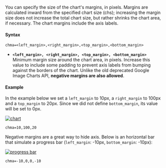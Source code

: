 You can specify the size of the chart's margins, in pixels. Margins are calculated inward from the specified chart size (chs); increasing the margin size does not increase the total chart size, but rather shrinks the chart area, if necessary. The chart margins include the axis labels.

#### Syntax


```
chma=<left_margin>,<right_margin>,<top_margin>,<bottom_margin>
```

- **`<left_margin>, <right_margin>, <top_margin>, <bottom_margin>`** Minimum margin size around the chart area, in pixels. Increase this value to include some padding to prevent axis labels from bumping against the borders of the chart. Unlike the old deprecated Google Image Charts API, **negative margins are also allowed**.
<!-- - **`<opt_legend_width>, <opt_legend_height>`** [Optional] Width of the margin around the legend, in pixels. Use this to avoid having the legend bump up against the chart area or the edges of the image. -->


#### Example

In the example below we set a `left_margin` to 10px, a `right_margin` to 100px and a `top_margin` to 20px. Since we did not define `bottom_margin`, its value will be set to 0px.

[![chart](https://image-charts.com/chart?chco=febe52,2a93fd&chd=s:Uf9a,a3fG&chdl=Temp%7CSales&chdlp=b&chl=a%7Cb%7Cc%7Cd&chma=200,200,0,0&chs=700x200&cht=ls&chtt=Note%20the%20big%20left%20and%20right%20margins%20(200px)&icac=fgribreau&icretina=1&ichm=11ba100afd3d19486fa4db60e06fade2b87f07b626cc4bde194f4022889f37a2)](https://editor.image-charts.com/chart?chco=febe52,2a93fd&chd=s:Uf9a,a3fG&chdl=Temp%7CSales&chdlp=b&chl=a%7Cb%7Cc%7Cd&chma=200,200,0,0&chs=700x200&cht=ls&chtt=Note%20the%20big%20left%20and%20right%20margins%20(200px)&icac=fgribreau&icretina=1&ichm=11ba100afd3d19486fa4db60e06fade2b87f07b626cc4bde194f4022889f37a2)

```
chma=10,100,20
```

Negative margins are a great way to hide axis. Below is an horizontal bar that simulate a progress bar (`left_margin`: -10px, `bottom_margin`: -10px):

[![progress bar](https://image-charts.com/chart?chco=3B5F92,EBECF3&chd=a:65|35&chf=bg,s,FFFFFF00&chma=-10,0,0,-10&chs=700x80&cht=bhs&icac=fgribreau&icretina=1&ichm=5fe0df02b9e761fed36a465ff65b127ac04401d2b6d2ae02f4ae890b6feb15d0)](https://editor.image-charts.com/chart?chco=3B5F92,EBECF3&chd=a:65|35&chf=bg,s,FFFFFF00&chma=-10,0,0,-10&chs=700x80&cht=bhs&icac=fgribreau&ichm=eec3a03eb139d6e9add9e60145636d274ebf79b6a641beba1f3d0b65163bcfb8)

```
chma=-10,0,0,-10
```
